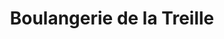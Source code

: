 ---
title: "Boulangerie de la Treille"
url: /lognes/boulangerie-de-la-treille/
shop: boulangerie
---